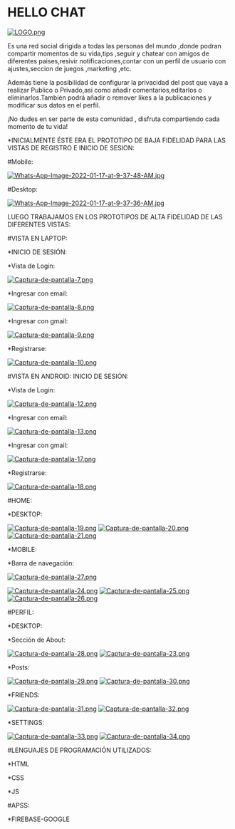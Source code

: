 # HELLO CHAT

[![LOGO.png](https://i.postimg.cc/zGwrgX2d/LOGO.png)](https://postimg.cc/ZWq2kZS3)


Es una red social dirigida a todas las personas del mundo ,donde podran compartir momentos de su vida,tips ,seguir y chatear con amigos de diferentes paises,resivir notificaciones,contar con un perfil de usuario con ajustes,seccion de juegos ,marketing ,etc.

Además  tiene la posibilidad de configurar la privacidad del post que vaya a realizar Publico o Privado,asi como añadir comentarios,editarlos o eliminarlos.También podrá añadir o remover likes a la publicaciones y modificar sus datos en el perfil. 

¡No dudes en ser parte de esta comunidad , disfruta compartiendo cada momento de tu vida!


*INICIALMENTE ÉSTE ERA EL PROTOTIPO DE BAJA FIDELIDAD PARA LAS VISTAS DE REGISTRO E INICIO DE SESION:

#Mobile:



[![Whats-App-Image-2022-01-17-at-9-37-48-AM.jpg](https://i.postimg.cc/xjxsQjX6/Whats-App-Image-2022-01-17-at-9-37-48-AM.jpg)](https://postimg.cc/fkd7jNjd)


#Desktop:



[![Whats-App-Image-2022-01-17-at-9-37-36-AM.jpg](https://i.postimg.cc/3NSfbYvb/Whats-App-Image-2022-01-17-at-9-37-36-AM.jpg)](https://postimg.cc/PvDMCGKm)



LUEGO TRABAJAMOS EN LOS PROTOTIPOS DE ALTA FIDELIDAD DE LAS DIFERENTES VISTAS:



#VISTA EN LAPTOP:



*INICIO DE SESIÓN:



*Vista de Login:



[![Captura-de-pantalla-7.png](https://i.postimg.cc/G9wCTwVy/Captura-de-pantalla-7.png)](https://postimg.cc/wRVPnP6q)



*Ingresar con email:



[![Captura-de-pantalla-8.png](https://i.postimg.cc/BQBSPtZZ/Captura-de-pantalla-8.png)](https://postimg.cc/XpXSTjyt)



*Ingresar con gmail:



[![Captura-de-pantalla-9.png](https://i.postimg.cc/X743W3fR/Captura-de-pantalla-9.png)](https://postimg.cc/yWQ2hMrj)



*Registrarse:



[![Captura-de-pantalla-10.png](https://i.postimg.cc/rwYL5rBT/Captura-de-pantalla-10.png)](https://postimg.cc/rDWbkKyZ)


#VISTA EN ANDROID: INICIO DE SESIÓN:



*Vista de Login:



[![Captura-de-pantalla-12.png](https://i.postimg.cc/L57zzv3f/Captura-de-pantalla-12.png)](https://postimg.cc/n94jx45c)



*Ingresar con email:



[![Captura-de-pantalla-13.png](https://i.postimg.cc/6TJ8WPhH/Captura-de-pantalla-13.png)](https://postimg.cc/T50dQCFm)



*Ingresar con gmail:



[![Captura-de-pantalla-17.png](https://i.postimg.cc/HLRcvjyD/Captura-de-pantalla-17.png)](https://postimg.cc/SXLxJSdD)



*Registrarse:



[![Captura-de-pantalla-18.png](https://i.postimg.cc/59hc9Jw4/Captura-de-pantalla-18.png)](https://postimg.cc/6TfbzDjg)


#HOME:



*DESKTOP:



[![Captura-de-pantalla-19.png](https://i.postimg.cc/JhcvPHgt/Captura-de-pantalla-19.png)](https://postimg.cc/Ty1tP1TX)
[![Captura-de-pantalla-20.png](https://i.postimg.cc/8csYpKCr/Captura-de-pantalla-20.png)](https://postimg.cc/CnT7J4kF)
[![Captura-de-pantalla-21.png](https://i.postimg.cc/FzqB7yfC/Captura-de-pantalla-21.png)](https://postimg.cc/gLVD76H3)



*MOBILE:


*Barra de navegación:



[![Captura-de-pantalla-27.png](https://i.postimg.cc/wxfvw18W/Captura-de-pantalla-27.png)](https://postimg.cc/qgK4RM7n)


[![Captura-de-pantalla-24.png](https://i.postimg.cc/Ss9rDBjd/Captura-de-pantalla-24.png)](https://postimg.cc/LYHLs0tg)
[![Captura-de-pantalla-25.png](https://i.postimg.cc/GhKj7J3W/Captura-de-pantalla-25.png)](https://postimg.cc/HVJ5jMyz)
[![Captura-de-pantalla-26.png](https://i.postimg.cc/4yZzwnD4/Captura-de-pantalla-26.png)](https://postimg.cc/R6s6ZCC2)

#PERFIL:


*DESKTOP:



*Sección de About:

[![Captura-de-pantalla-28.png](https://i.postimg.cc/zXYJtK2F/Captura-de-pantalla-28.png)](https://postimg.cc/PNKsNpjC)
[![Captura-de-pantalla-23.png](https://i.postimg.cc/mZvrv0kM/Captura-de-pantalla-23.png)](https://postimg.cc/V5F1MZjL)



*Posts:



[![Captura-de-pantalla-29.png](https://i.postimg.cc/W1DXdqjx/Captura-de-pantalla-29.png)](https://postimg.cc/9DhGSMDB)
[![Captura-de-pantalla-30.png](https://i.postimg.cc/kGXyqBf1/Captura-de-pantalla-30.png)](https://postimg.cc/mzJ9S2xC)


*FRIENDS:

[![Captura-de-pantalla-31.png](https://i.postimg.cc/SsKXKCbM/Captura-de-pantalla-31.png)](https://postimg.cc/MchZPcT6)
[![Captura-de-pantalla-32.png](https://i.postimg.cc/T2FyRK7K/Captura-de-pantalla-32.png)](https://postimg.cc/yWh6j8zK)


*SETTINGS:

[![Captura-de-pantalla-33.png](https://i.postimg.cc/ry3jRCFc/Captura-de-pantalla-33.png)](https://postimg.cc/MX0VhBQr)
[![Captura-de-pantalla-34.png](https://i.postimg.cc/Zndrx2Km/Captura-de-pantalla-34.png)](https://postimg.cc/RJv6MPHp)


#LENGUAJES DE PROGRAMACIÓN UTILIZADOS:

*HTML

*CSS

*JS


#APSS:

*FIREBASE-GOOGLE
